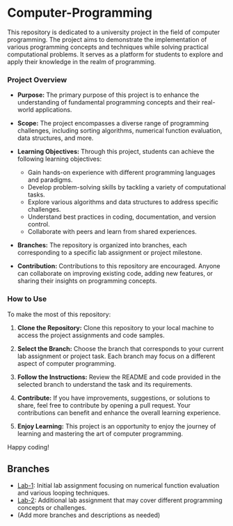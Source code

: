 # Computer-Programming

This repository is dedicated to a university project in the field of computer programming. The project aims to demonstrate the implementation of various programming concepts and techniques while solving practical computational problems. It serves as a platform for students to explore and apply their knowledge in the realm of programming.

### Project Overview

- **Purpose:** The primary purpose of this project is to enhance the understanding of fundamental programming concepts and their real-world applications.

- **Scope:** The project encompasses a diverse range of programming challenges, including sorting algorithms, numerical function evaluation, data structures, and more.

- **Learning Objectives:** Through this project, students can achieve the following learning objectives:
  - Gain hands-on experience with different programming languages and paradigms.
  - Develop problem-solving skills by tackling a variety of computational tasks.
  - Explore various algorithms and data structures to address specific challenges.
  - Understand best practices in coding, documentation, and version control.
  - Collaborate with peers and learn from shared experiences.

- **Branches:** The repository is organized into branches, each corresponding to a specific lab assignment or project milestone.

- **Contribution:** Contributions to this repository are encouraged. Anyone can collaborate on improving existing code, adding new features, or sharing their insights on programming concepts.

### How to Use

To make the most of this repository:

1. **Clone the Repository:** Clone this repository to your local machine to access the project assignments and code samples.

2. **Select the Branch:** Choose the branch that corresponds to your current lab assignment or project task. Each branch may focus on a different aspect of computer programming.

3. **Follow the Instructions:** Review the README and code provided in the selected branch to understand the task and its requirements.

4. **Contribute:** If you have improvements, suggestions, or solutions to share, feel free to contribute by opening a pull request. Your contributions can benefit and enhance the overall learning experience.

5. **Enjoy Learning:** This project is an opportunity to enjoy the journey of learning and mastering the art of computer programming.

Happy coding!

## Branches

- [Lab-1](https://github.com/AlexandruRudoi/Computer-Programming/tree/Lab-1): Initial lab assignment focusing on numerical function evaluation and various looping techniques.
- [Lab-2](https://github.com/AlexandruRudoi/Computer-Programming/tree/Lab-2): Additional lab assignment that may cover different programming concepts or challenges.
- (Add more branches and descriptions as needed)
